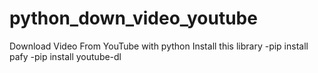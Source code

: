 # python_down_video_youtube
Download Video From YouTube with python
Install this library 
-pip install pafy
-pip install youtube-dl
